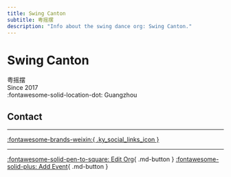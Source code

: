 ```yaml
---
title: Swing Canton
subtitle: 粤摇摆
description: "Info about the swing dance org: Swing Canton."
---
```


# Swing Canton

粤摇摆  
Since 2017  
:fontawesome-solid-location-dot: Guangzhou  


## Contact


---

 [:fontawesome-brands-weixin:{ .ky_social_links_icon }](# "粤摇摆SwingCanton")

---

[:fontawesome-solid-pen-to-square: Edit Org](https://github.com/swingdance/orgs/issues/new?assignees=&labels=update+org&projects=&template=03-update_entity.yml&title=Update%20Org%3A%20zh_CN%20%E2%80%A2%20Swing%20Canton&region=zh_CN&id=swing-canton&name=Swing%20Canton){ .md-button } [:fontawesome-solid-plus: Add Event](https://github.com/swingdance/events/issues/new?assignees=&labels=add+event&projects=&template=02-add_entity.yml&title=Add%20Event%3A%20zh_CN%20%E2%80%A2%20%3CName%3E&region=zh_CN&province=Guangdong&city=Guangzhou&org_id=swing-canton){ .md-button }

